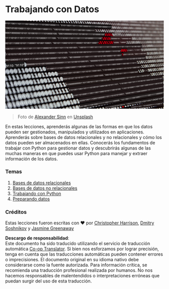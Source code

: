 <!--
CO_OP_TRANSLATOR_METADATA:
{
  "original_hash": "abc3309ab41bc5a7846f70ee1a055838",
  "translation_date": "2025-08-24T20:52:07+00:00",
  "source_file": "2-Working-With-Data/README.md",
  "language_code": "es"
}
-->
# Trabajando con Datos

![amor por los datos](../../../translated_images/data-love.a22ef29e6742c852505ada062920956d3d7604870b281a8ca7c7ac6f37381d5a.es.jpg)
> Foto de <a href="https://unsplash.com/@swimstaralex?utm_source=unsplash&utm_medium=referral&utm_content=creditCopyText">Alexander Sinn</a> en <a href="https://unsplash.com/s/photos/data?utm_source=unsplash&utm_medium=referral&utm_content=creditCopyText">Unsplash</a>
  
En estas lecciones, aprenderás algunas de las formas en que los datos pueden ser gestionados, manipulados y utilizados en aplicaciones. Aprenderás sobre bases de datos relacionales y no relacionales y cómo los datos pueden ser almacenados en ellas. Conocerás los fundamentos de trabajar con Python para gestionar datos y descubrirás algunas de las muchas maneras en que puedes usar Python para manejar y extraer información de los datos. 

### Temas

1. [Bases de datos relacionales](05-relational-databases/README.md)
2. [Bases de datos no relacionales](06-non-relational/README.md)
3. [Trabajando con Python](07-python/README.md)
4. [Preparando datos](08-data-preparation/README.md)

### Créditos

Estas lecciones fueron escritas con ❤️ por [Christopher Harrison](https://twitter.com/geektrainer), [Dmitry Soshnikov](https://twitter.com/shwars) y [Jasmine Greenaway](https://twitter.com/paladique)

**Descargo de responsabilidad**:  
Este documento ha sido traducido utilizando el servicio de traducción automática [Co-op Translator](https://github.com/Azure/co-op-translator). Si bien nos esforzamos por lograr precisión, tenga en cuenta que las traducciones automáticas pueden contener errores o imprecisiones. El documento original en su idioma nativo debe considerarse como la fuente autorizada. Para información crítica, se recomienda una traducción profesional realizada por humanos. No nos hacemos responsables de malentendidos o interpretaciones erróneas que puedan surgir del uso de esta traducción.